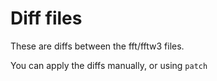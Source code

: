 # Diff files

These are diffs between the fft/fftw3 files.

You can apply the diffs manually, or using ```patch```
